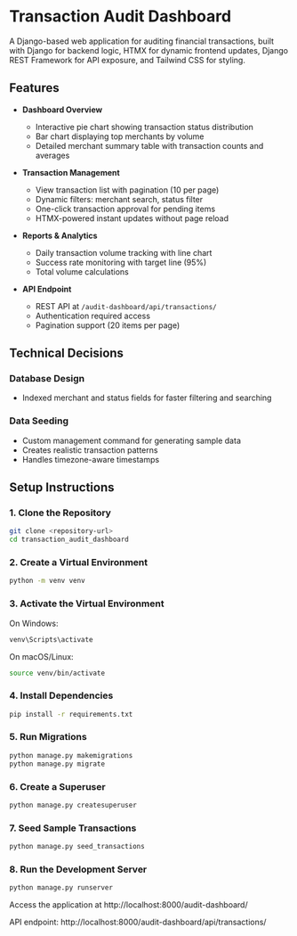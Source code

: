 # Transaction Audit Dashboard

A Django-based web application for auditing financial transactions, built with Django for backend logic, HTMX for dynamic frontend updates, Django REST Framework for API exposure, and Tailwind CSS for styling.

## Features

- **Dashboard Overview**

  - Interactive pie chart showing transaction status distribution
  - Bar chart displaying top merchants by volume
  - Detailed merchant summary table with transaction counts and averages

- **Transaction Management**

  - View transaction list with pagination (10 per page)
  - Dynamic filters: merchant search, status filter
  - One-click transaction approval for pending items
  - HTMX-powered instant updates without page reload

- **Reports & Analytics**

  - Daily transaction volume tracking with line chart
  - Success rate monitoring with target line (95%)
  - Total volume calculations

- **API Endpoint**
  - REST API at `/audit-dashboard/api/transactions/`
  - Authentication required access
  - Pagination support (20 items per page)

## Technical Decisions

### Database Design

- Indexed merchant and status fields for faster filtering and searching

### Data Seeding
- Custom management command for generating sample data
- Creates realistic transaction patterns
- Handles timezone-aware timestamps

## Setup Instructions

### 1. Clone the Repository

```bash
git clone <repository-url>
cd transaction_audit_dashboard
```

### 2. Create a Virtual Environment

```bash
python -m venv venv
```

### 3. Activate the Virtual Environment

On Windows:

```bash
venv\Scripts\activate
```

On macOS/Linux:

```bash
source venv/bin/activate
```

### 4. Install Dependencies

```bash
pip install -r requirements.txt
```

### 5. Run Migrations

```bash
python manage.py makemigrations
python manage.py migrate
```

### 6. Create a Superuser

```bash
python manage.py createsuperuser
```

### 7. Seed Sample Transactions

```bash
python manage.py seed_transactions
```

### 8. Run the Development Server

```bash
python manage.py runserver
```

Access the application at http://localhost:8000/audit-dashboard/

API endpoint: http://localhost:8000/audit-dashboard/api/transactions/
